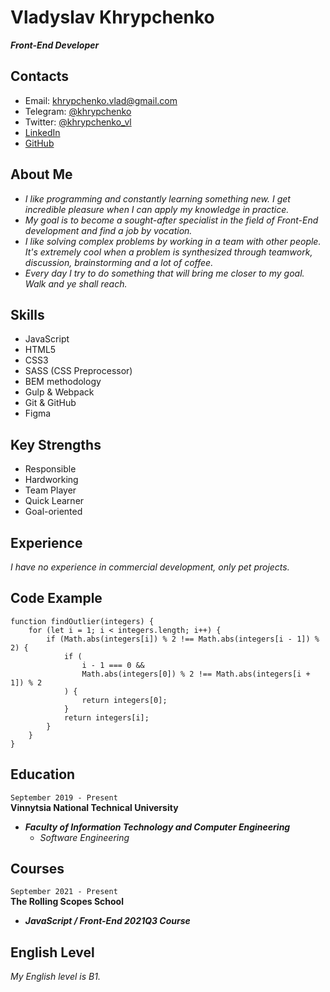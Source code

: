 # Vladyslav Khrypchenko 
___Front-End Developer___

## Contacts

* Email: [khrypchenko.vlad@gmail.com][email]
* Telegram: [@khrypchenko][telegram]
* Twitter: [@khrypchenko_vl][twitter]
* [LinkedIn][linkedin]
* [GitHub][github]

[email]: mailto:khrypchenko.vlad@gmail.com
[telegram]: https://t.me/khrypchenko
[twitter]: https://twitter.com/khrypchenko_vl
[linkedin]: https://www.linkedin.com/in/khrypchenko
[github]: https://github.com/khrypchenko

## About Me
* _I like programming and constantly learning something new. I get incredible pleasure when I can apply my knowledge in practice._
* _My goal is to become a sought-after specialist in the field of Front-End development and find a job by vocation._
* _I like solving complex problems by working in a team with other people. It's extremely cool when a problem is synthesized through teamwork, discussion, brainstorming and a lot of coffee._
* _Every day I try to do something that will bring me closer to my goal. Walk and ye shall reach._

## Skills
* JavaScript
* HTML5
* CSS3
* SASS (CSS Preprocessor)
* BEM methodology
* Gulp & Webpack
* Git & GitHub
* Figma

## Key Strengths
* Responsible
* Hardworking
* Team Player
* Quick Learner
* Goal-oriented

## Experience
_I have no experience in commercial development, only pet projects._

## Code Example
```
function findOutlier(integers) {
    for (let i = 1; i < integers.length; i++) {
        if (Math.abs(integers[i]) % 2 !== Math.abs(integers[i - 1]) % 2) {
            if (
                i - 1 === 0 &&
                Math.abs(integers[0]) % 2 !== Math.abs(integers[i + 1]) % 2
            ) {
                return integers[0];
            }
            return integers[i];
        }
    }
}
```

## Education
`September 2019 - Present`  
__Vinnytsia National Technical University__  
* ___Faculty of Information Technology and Computer Engineering___  
  * _Software Engineering_

## Courses
`September 2021 - Present`  
__The Rolling Scopes School__
* ___JavaScript / Front-End 2021Q3 Course___

## English Level
_My English level is B1._
